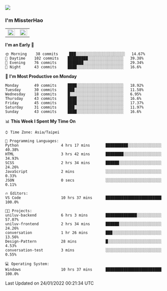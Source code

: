 ![](https://komarev.com/ghpvc/?username=MissterHao&color=ff69b4)

### I'm MissterHao


<!-- Readme stats -->
<!-- https://github.com/anuraghazra/github-readme-stats -->
<table>
<tr>
    <td valign="top" width="50%">
    <img src="https://github-readme-stats.vercel.app/api?username=MissterHao&hide_border=true&show_icons=true&locale=en" align="left" style="width: 100%" />
    </td>
    <td valign="top" width="50%">
    <img src="https://github-readme-stats.vercel.app/api/top-langs?username=MissterHao&hide_border=true&show_icons=true&locale=en&layout=compact" align="left" style="width: 100%" />
    </td>
</tr>
</table>  


<!--START_SECTION:waka-->
**I'm an Early 🐤** 

```text
🌞 Morning    38 commits     ███░░░░░░░░░░░░░░░░░░░░░░   14.67% 
🌆 Daytime    102 commits    █████████░░░░░░░░░░░░░░░░   39.38% 
🌃 Evening    76 commits     ███████░░░░░░░░░░░░░░░░░░   29.34% 
🌙 Night      43 commits     ████░░░░░░░░░░░░░░░░░░░░░   16.6%

```
📅 **I'm Most Productive on Monday** 

```text
Monday       49 commits     ████░░░░░░░░░░░░░░░░░░░░░   18.92% 
Tuesday      30 commits     ███░░░░░░░░░░░░░░░░░░░░░░   11.58% 
Wednesday    18 commits     █░░░░░░░░░░░░░░░░░░░░░░░░   6.95% 
Thursday     43 commits     ████░░░░░░░░░░░░░░░░░░░░░   16.6% 
Friday       45 commits     ████░░░░░░░░░░░░░░░░░░░░░   17.37% 
Saturday     31 commits     ███░░░░░░░░░░░░░░░░░░░░░░   11.97% 
Sunday       43 commits     ████░░░░░░░░░░░░░░░░░░░░░   16.6%

```


📊 **This Week I Spent My Time On** 

```text
⌚︎ Time Zone: Asia/Taipei

💬 Programming Languages: 
Python                   4 hrs 17 mins       ██████████░░░░░░░░░░░░░░░   40.38% 
HTML                     3 hrs 42 mins       ████████░░░░░░░░░░░░░░░░░   34.93% 
SCSS                     2 hrs 34 mins       ██████░░░░░░░░░░░░░░░░░░░   24.26% 
JavaScript               2 mins              ░░░░░░░░░░░░░░░░░░░░░░░░░   0.33% 
JSON                     0 secs              ░░░░░░░░░░░░░░░░░░░░░░░░░   0.11%

🔥 Editors: 
VS Code                  10 hrs 37 mins      █████████████████████████   100.0%

🐱‍💻 Projects: 
uniluv-backend           6 hrs 3 mins        ██████████████░░░░░░░░░░░   57.07% 
uniluv-frontend          2 hrs 34 mins       ██████░░░░░░░░░░░░░░░░░░░   24.26% 
conversation             1 hr 26 mins        ███░░░░░░░░░░░░░░░░░░░░░░   13.56% 
Design-Pattern           28 mins             █░░░░░░░░░░░░░░░░░░░░░░░░   4.53% 
conversation-test        3 mins              ░░░░░░░░░░░░░░░░░░░░░░░░░   0.55%

💻 Operating System: 
Windows                  10 hrs 37 mins      █████████████████████████   100.0%

```


 Last Updated on 24/01/2022 00:21:34 UTC
<!--END_SECTION:waka-->

<!--
**MissterHao/MissterHao** is a ✨ _special_ ✨ repository because its `README.md` (this file) appears on your GitHub profile.

Here are some ideas to get you started:

- 🔭 I’m currently working on ...
- 🌱 I’m currently learning ...
- 👯 I’m looking to collaborate on ...
- 🤔 I’m looking for help with ...
- 💬 Ask me about ...
- 📫 How to reach me: ...
- 😄 Pronouns: ...
- ⚡ Fun fact: ...
-->
